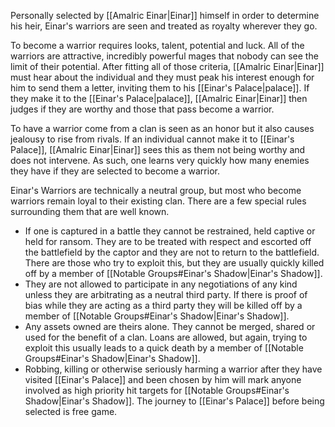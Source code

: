 Personally selected by [[Amalric Einar|Einar]] himself in order to determine his heir, Einar's warriors are seen and treated as royalty wherever they go.

To become a warrior requires looks, talent, potential and luck. All of the warriors are attractive, incredibly powerful mages that nobody can see the limit of their potential. After fitting all of those criteria, [[Amalric Einar|Einar]] must hear about the individual and they must peak his interest enough for him to send them a letter, inviting them to his [[Einar's Palace|palace]]. If they make it to the [[Einar's Palace|palace]], [[Amalric Einar|Einar]] then judges if they are worthy and those that pass become a warrior.

To have a warrior come from a clan is seen as an honor but it also causes jealousy to rise from rivals. If an individual cannot make it to [[Einar's Palace]], [[Amalric Einar|Einar]] sees this as them not being worthy and does not intervene. As such, one learns very quickly how many enemies they have if they are selected to become a warrior.

Einar's Warriors are technically a neutral group, but most who become warriors remain loyal to their existing clan. There are a few special rules surrounding them that are well known.
- If one is captured in a battle they cannot be restrained, held captive or held for ransom. They are to be treated with respect and escorted off the battlefield by the captor and they are not to return to the battlefield. There are those who try to exploit this, but they are usually quickly killed off by a member of [[Notable Groups#Einar's Shadow|Einar's Shadow]].
- They are not allowed to participate in any negotiations of any kind unless they are arbitrating as a neutral third party. If there is proof of bias while they are acting as a third party they will be killed off by a member of [[Notable Groups#Einar's Shadow|Einar's Shadow]].
- Any assets owned are theirs alone. They cannot be merged, shared or used for the benefit of a clan. Loans are allowed, but again, trying to exploit this usually leads to a quick death by a member of [[Notable Groups#Einar's Shadow|Einar's Shadow]].
- Robbing, killing or otherwise seriously harming a warrior after they have visited [[Einar's Palace]] and been chosen by him will mark anyone involved as high priority hit targets for [[Notable Groups#Einar's Shadow|Einar's Shadow]]. The journey to [[Einar's Palace]] before being selected is free game.